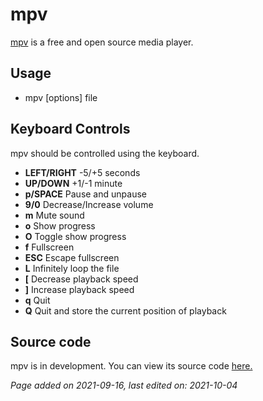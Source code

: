 # mpv
[mpv](https://mpv.io) is a free and open source media player.

## Usage
- mpv [options] file

## Keyboard Controls
mpv should be controlled using the keyboard.

- **LEFT/RIGHT** -5/+5 seconds
- **UP/DOWN** +1/-1 minute
- **p/SPACE** Pause and unpause
- **9/0** Decrease/Increase volume
- **m** Mute sound
- **o** Show progress
- **O** Toggle show progress
- **f** Fullscreen
- **ESC** Escape fullscreen
- **L** Infinitely loop the file
- **[** Decrease playback speed
- **]** Increase playback speed
- **q** Quit
- **Q** Quit and store the current position of playback

## Source code
mpv is in development. You can view its source code
[here.](https://github.com/mpv-player/mpv)

*Page added on 2021-09-16, last edited on: 2021-10-04*

